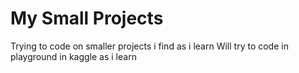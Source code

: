# My Small Projects
Trying to code on smaller projects i find as i learn 
Will try to code in playground in kaggle as i learn
